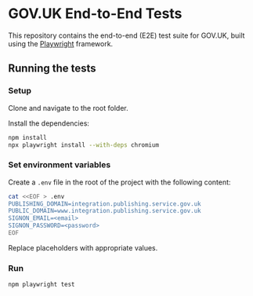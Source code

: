 # GOV.UK End-to-End Tests

This repository contains the end-to-end (E2E) test suite for GOV.UK, built using the [Playwright](https://playwright.dev/) framework.

## Running the tests

### Setup

Clone and navigate to the root folder.

Install the dependencies:

```bash
npm install
npx playwright install --with-deps chromium
```

### Set environment variables

Create a `.env` file in the root of the project with the following content:

```bash
cat <<EOF > .env
PUBLISHING_DOMAIN=integration.publishing.service.gov.uk
PUBLIC_DOMAIN=www.integration.publishing.service.gov.uk
SIGNON_EMAIL=<email>
SIGNON_PASSWORD=<password>
EOF
```

Replace placeholders with appropriate values.

### Run

```bash
npm playwright test
```
